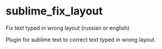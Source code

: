 sublime_fix_layout
==================

Fix text typed in wrong layout (russian or english)

Plugin for sublime text to correct text typed in wrong layout.
